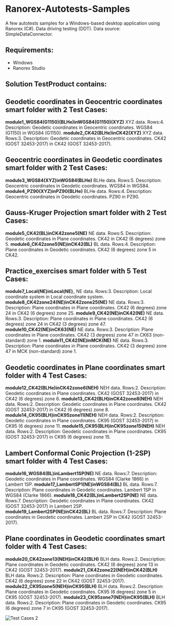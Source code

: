 # Ranorex-Autotests-Samples

A few autotests samples for a Windows-based desktop application using Ranorex (C#).
Data driving testing (DDT). Data source: SimpleDataConnector.

## Requirements:
* Windows
* Ranorex Studio

## Solution TestProduct contains:

## Geodetic coordinates in Geocentric coordinates smart folder with 2 Test Cases:
**module1_WGS84(G1150)(BLHe)inWGS84(G1150)(XYZ)** XYZ data. Rows:4.
Description: Geodetic coordinates in Geocentric coordinates. WGS84 (G1150) in WGS84 (G1150).
**module2_CK42(BLHe)inCK42(XYZ)** XYZ data. Rows:3.
Description: Geodetic coordinates in Geocentric coordinates. CK42 (GOST 32453-2017) in CK42 (GOST 32453-2017).

## Geocentric coordinates in Geodetic coordinates smart folder with 2 Test Cases:
**module3_WGS84(XYZ)inWGS84(BLHe)** BLHe data. Rows:5.
Description: Geocentric coordinates in Geodetic coordinates. WGS84 in WGS84.
**module4_PZ90(XYZ)inPZ90(BLHe)** BLHe data. Rows:4.
Description: Geocentric coordinates in Geodetic coordinates. PZ90 in PZ90.

## Gauss-Kruger Projection smart folder with 2 Test Cases:
**module5_CK42(BL)inCK42zone5(NE)** NE data. Rows:5.
Description: Geodetic coordinates in Plane coordinates. CK42 in CK42 (6 degrees) zone 5.
**module6_CK42zone5(NE)inCK42(BL)** BL data. Rows:4.
Description: Plane coordinates in Geodetic coordinates. CK42 (6 degrees) zone 5 in CK42.

## Practice_exercises smart folder with 5 Test Cases:
**module7_Local(NE)inLocal(NE)**_ NE data. Rows:3.
Description: Local coordinate system in Local coordinate system.
**module8_CK42zone24(NE)inCK42zone25(NE)** NE data. Rows:3.
Description: Plane coordinates in Plane coordinates. CK42 (6 degrees) zone 24 in CK42 (6 degrees) zone 25.
**module9_CK42(NE)inCK42(NE)** NE data. Rows:3.
Description: Plane coordinates in Plane coordinates. CK42 (6 degrees) zone 24 in CK42 (3 degrees) zone 47.
**module10_CK42(NE)inCK63(NE)** NE data. Rows:3.
Description: Plane coordinates in Plane coordinates. CK42 (3 degrees) zone 47 in CK63 (non-standard) zone 1.
**module11_CK42(NE)inMCK(NE)** NE data. Rows:3.
Description: Plane coordinates in Plane coordinates. CK42 (3 degrees) zone 47 in MCK (non-standard) zone 1.

## Geodetic coordinates in Plane coordinates smart folder with 4 Test Cases:
**module12_CK42(BLHe)inCK42zone6(NEH)** NEH data. Rows:2.
Description: Geodetic coordinates in Plane coordinates. CK42 (GOST 32453-2017) in CK42 (6 degrees) zone 6.
**module13_CK42(BLH)inCK42zone8(NEH)** NEH data. Rows:2.
Description: Geodetic coordinates in Plane coordinates. CK42 (GOST 32453-2017) in CK42 (6 degrees) zone 8.
**module14_CK95(BLH)inCK95zone11(NEH)** NEH data. Rows:2.
Description: Geodetic coordinates in Plane coordinates. CK95 (GOST 32453-2017) in CK95 (6 degrees) zone 11.
**module15_CK95(BLH)inCK95zone15(NEH)** NEH data. Rows:2.
Description: Geodetic coordinates in Plane coordinates. CK95 (GOST 32453-2017) in CK95 (6 degrees) zone 15.

## Lambert Conformal Conic Projection (1-2SP) smart folder with 4 Test Cases:
**module16_WGS84(BL)inLambert1SP(NE)** NE data. Rows:7.
Description: Geodetic coordinates in Plane coordinates. WGS84 (Clarke 1866) in Lambert 1SP.
**module17_LambertSP1(NE)inWGS84(BL)** BL data. Rows:7.
Description: Plane coordinates in Geodetic coordinates. Lambert 1SP in WGS84 (Clarke 1866).
**module18_CK42(BL)inLambert2SP(NE)** NE data. Rows:7.
Description: Geodetic coordinates in Plane coordinates. CK42 (GOST 32453-2017) in Lambert 2SP.
**module19_Lambert2SP(NE)inCK42(BL)** BL data. Rows:7.
Description: Plane coordinates in Geodetic coordinates. Lambert 2SP in CK42 (GOST 32453-2017).

## Plane coordinates in Geodetic coordinates smart folder with 4 Test Cases:
**module20_CK42zone13(NEH)inCK42(BLH)** BLH data. Rows:2.
Description: Plane coordinates in Geodetic coordinates. CK42 (6 degrees) zone 13 in CK42 (GOST 32453-2017).
**module21_CK42zone22(NEH)inCK42(BLH)** BLH data. Rows:2.
Description: Plane coordinates in Geodetic coordinates. CK42 (6 degrees) zone 22 in CK42 (GOST 32453-2017).
**module22_CK95zone5(NEH)inCK95(BLH)** BLH data. Rows:2.
Description: Plane coordinates in Geodetic coordinates. CK95 (6 degrees) zone 5 in CK95 (GOST 32453-2017).
**module23_CK95zone7(NEH)inCK95(BLH)** BLH data. Rows:2.
Description: Plane coordinates in Geodetic coordinates. CK95 (6 degrees) zone 7 in CK95 (GOST 32453-2017).

![Test Cases 2](https://user-images.githubusercontent.com/105988683/212549942-87ce5711-0b28-457c-8b90-4d9757bd3c2f.jpg)

